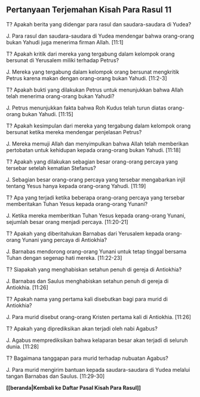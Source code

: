 ## Pertanyaan Terjemahan Kisah Para Rasul 11 ##

T? Apakah berita yang didengar para rasul dan saudara-saudara di Yudea?

J. Para rasul dan saudara-saudara di Yudea mendengar bahwa orang-orang bukan Yahudi juga menerima firman Allah. [11:1]

T? Apakah kritik dari mereka yang tergabung dalam kelompok orang bersunat di Yerusalem miliki terhadap Petrus?

J. Mereka yang tergabung dalam kelompok orang bersunat mengkritik Petrus karena makan dengan orang-orang bukan Yahudi. [11:2-3]

T? Apakah bukti yang dilakukan Petrus untuk menunjukkan bahwa Allah telah menerima orang-orang bukan Yahudi?

J. Petrus menunjukkan fakta bahwa Roh Kudus telah turun diatas orang-orang bukan Yahudi. [11:15]

T? Apakah kesimpulan dari mereka yang tergabung dalam kelompok orang bersunat ketika mereka mendengar penjelasan Petrus?

J. Mereka memuji Allah dan menyimpulkan bahwa Allah telah memberikan pertobatan untuk kehidupan kepada orang-orang bukan Yahudi. [11:18]

T? Apakah yang dilakukan sebagian besar orang-orang percaya yang tersebar setelah kematian Stefanus?

J. Sebagian besar orang-orang percaya yang tersebar mengabarkan injil tentang Yesus hanya kepada orang-orang Yahudi. [11:19]

T? Apa yang terjadi ketika beberapa orang-orang percaya yang tersebar memberitakan Tuhan Yesus kepada orang-orang Yunani?

J. Ketika mereka memberitkan Tuhan Yesus kepada orang-orang Yunani, sejumlah besar orang menjadi percaya. [11:20-21]

T? Apakah yang diberitahukan Barnabas dari Yerusalem kepada orang-orang Yunani yang percaya di Antiokhia?

J. Barnabas mendorong orang-orang Yunani untuk tetap tinggal bersama Tuhan dengan segenap hati mereka. [11:22-23]

T? Siapakah yang menghabiskan setahun penuh di gereja di Antiokhia?

J. Barnabas dan Saulus menghabiskan setahun penuh di gereja di Antiokhia. [11:26]

T? Apakah nama yang pertama kali disebutkan bagi para murid di Antiokhia?

J. Para murid disebut orang-orang Kristen pertama kali di Antiokhia. [11:26]

T? Apakah yang diprediksikan akan terjadi oleh nabi Agabus?

J. Agabus memprediksikan bahwa kelaparan besar akan terjadi di seluruh dunia. [11:28]

T? Bagaimana tanggapan para murid terhadap nubuatan Agabus?

J. Para murid mengirim bantuan kepada saudara-saudara di Yudea melalui tangan Barnabas dan Saulus. [11:29-30]  

__[[beranda|Kembali ke Daftar Pasal Kisah Para Rasul]]__

